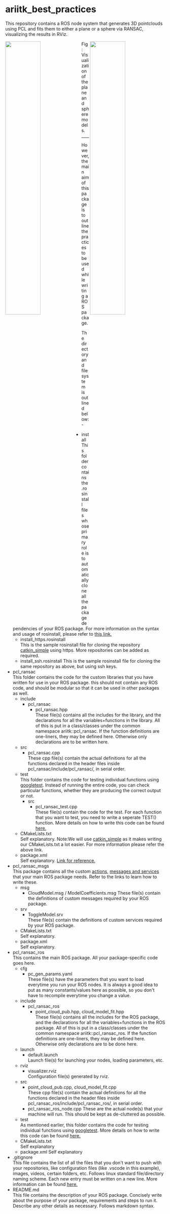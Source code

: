 # ariitk_best_practices
This repository contains a ROS node system that generates 3D pointclouds using PCL and fits them to either a plane or a sphere via RANSAC, visualizing the results in RViz.

<p><img src="https://imgur.com/fr0zDLG.png" width="47%" align="left">  <img src="https://imgur.com/JFa6gvw.png" width="47%" align="right"></p>
Fig: Visualization of the plane and sphere models.

***

However, the main aim of this package is to outline the practices to be used while writing a ROS package. 

The directory and file system is outlined below:-  
* install  
This folder contains the .rosinstall files whose primary role is to automatically clone all the package dependencies of your ROS package.
For more information on the syntax and usage of rosinstall, please refer to [this link.](https://docs.ros.org/independent/api/rosinstall/html/)   
    * install_https.rosinstall  
    This is the sample rosinstall file for cloning the repository [catkin_simple](https://github.com/catkin/catkin_simple) using https. More repositories can be added as required.  
    * install_ssh.rosinstall
    This is the sample rosinstall file for cloning the same repository as above, but using ssh keys.  
* pcl_ransac  
This folder contains the code for the custom libraries that you have written for use in your ROS package. this should not contain any ROS code, and should be modular so that it can be used in other packages as well.  
    * include  
        * pcl_ransac  
            * pcl_ransac.hpp  
            These file(s) contains all the includes for the library, and the declarations for all the variables+functions  in the library. All of this is put in a class/classes under the common namespace ariitk::pcl_ransac. If the function definitions are one-liners, they may be defined here. Otherwise only declarations are to be written here.
    * src  
        * pcl_ransac.cpp  
        These cpp file(s) contain the actual definitions for all the functions declared in the header files inside pcl_ransac/include/pcl_ransac/, in serial order. 
    * test  
    This folder contains the code for testing individual functions using [googletest](https://github.com/google/googletest). Instead of running the entire code, you can check particular functions, whether they are producing the correct output or not.
        * src
            * pcl_ransac_test.cpp  
            These file(s) contain the code for the test. For each function that you want to test, you need to write a seperate TEST() function. More details on how to write this code can be found [here.](https://github.com/google/googletest/blob/master/googletest/docs/primer.md)  
    * CMakeLists.txt  
    Self explanatory. Note:We will use [catkin_simple](https://github.com/catkin/catkin_simple) as it makes writing our CMakeLists.txt a lot easier. For more information please refer the above link.  
    * package.xml  
    Self explanatory. [Link for reference.](http://wiki.ros.org/catkin/package.xml)  
* pcl_ransac_msgs  
This package contains all the custom [actions](http://wiki.ros.org/actionlib/Tutorials), [messages and services](http://wiki.ros.org/ROS/Tutorials/CreatingMsgAndSrv) that your main ROS package needs. Refer to the links to learn how to write these.
    * msg
        * CloudModel.msg / ModelCoefficients.msg
        These file(s) contain the definitions of custom messages required by your ROS package.
    * srv  
        * ToggleModel.srv  
        These file(s) contain the definitions of custom services required by your ROS package.  
    * CMakeLists.txt  
    Self explanatory.  
    * package.xml  
    Self explanatory.  
* pcl_ransac_ros  
This contains the main ROS package. All your package-specific code goes here.  
    * cfg  
        * pc_gen_params.yaml  
        These file(s) have the parameters that you want to load everytime you run your ROS nodes. It is always a good idea to put as many constants/values here as possible, so you don't have to recompile everytime you change a value.  
    * include
        * pcl_ransac_ros  
            * point_cloud_pub.hpp, cloud_model_fit.hpp  
            These file(s) contains all the includes for the ROS package, and the declarations for all the variables+functions  in the ROS package. All of this is put in a class/classes under the common namespace ariitk::pcl_ransac_ros. If the function definitions are one-liners, they may be defined here. Otherwise only declarations are to be done here.  
    * launch
        * default.launch  
        Launch file(s) for launching your nodes, loading parameters, etc.  
    * rviz
        * visualizer.rviz  
        Configuration file(s) generated by rviz.
    * src  
        * point_cloud_pub.cpp, cloud_model_fit.cpp  
        These cpp file(s) contain the actual definitions for all the functions declared in the header files inside pcl_ransac_ros/include/pcl_ransac_ros/, in serial order.  
        * pcl_ransac_ros_node.cpp
        These are the actual node(s) that your machine will run. This should be kept as de-cluttered as possible.  
    * test  
    As mentioned earlier, this folder contains the code for testing individual functions using [googletest](https://github.com/google/googletest).
    More details on how to write this code can be found [here.](https://github.com/google/googletest/blob/master/googletest/docs/primer.md)  
    * CMakeLists.txt  
    Self explanatory
    * package.xml
    Self explanatory
* .gitignore  
This file contains the list of all the files that you don't want to push with your repositories, like configuration files (like .vscode in this example), images, videos, certain folders, etc. Follows linux standard file/directory naming scheme. Each new entry must be written on a new line. More information can be found [here.](https://git-scm.com/docs/gitignore)
* README.md   
This file contains the description of your ROS package. Concisely write about the purpose of your package, requirements and steps to run it. Describe any other details as necessary. Follows markdown syntax.
